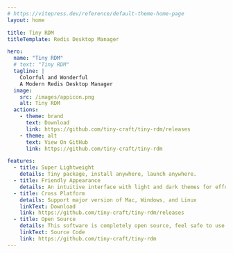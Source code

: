 ```yaml
---
# https://vitepress.dev/reference/default-theme-home-page
layout: home

title: Tiny RDM
titleTemplate: Redis Desktop Manager

hero:
  name: "Tiny RDM"
  # text: "Tiny RDM"
  tagline: |
    Colorful and Wonderful
    A Modern Redis Desktop Manager
  image:
    src: /images/appicon.png
    alt: Tiny RDM
  actions:
    - theme: brand
      text: Download
      link: https://github.com/tiny-craft/tiny-rdm/releases
    - theme: alt
      text: View On GitHub
      link: https://github.com/tiny-craft/tiny-rdm

features:
  - title: Super Lightweight
    details: Tiny package, install anywhere, launch anywhere.
  - title: Friendly Appearance
    details: An intuitive interface with light and dark themes for effortless data visualization.
  - title: Cross Platform
    details: Support major version of Mac, Windows, and Linux
    linkText: Download
    link: https://github.com/tiny-craft/tiny-rdm/releases
  - title: Open Source
    details: This software is completely open source, feel safe to use and share it.
    linkText: Source Code
    link: https://github.com/tiny-craft/tiny-rdm
---
```


